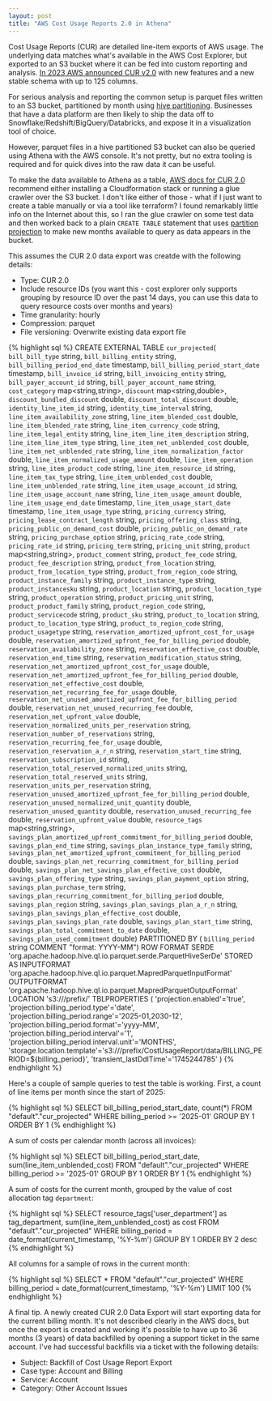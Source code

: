 ```yaml
---
layout: post
title: "AWS Cost Usage Reports 2.0 in Athena"
---
```


Cost Usage Reports (CUR) are detailed line-item exports of AWS
usage. The underlying data matches what's available in the AWS
Cost Explorer, but exported to an S3 bucket where it can be fed into
custom reporting and analysis. [In 2023 AWS announced CUR v2.0](https://aws.amazon.com/about-aws/whats-new/2023/11/aws-billing-cost-management-data-exports/)
with new features and a new stable schema with up to 125 columns.

For serious analysis and reporting the common setup is parquet files written
to an S3 bucket, partitioned by month using [hive
partitioning](https://athena.guide/articles/hive-style-partitioning).
Businesses that have a data platform are then likely to ship the data off
to Snowflake/Redshift/BigQuery/Databricks, and expose it in a visualization tool
of choice.

However, parquet files in a hive partitioned S3 bucket can also be queried using
Athena with the AWS console. It's not pretty, but no extra tooling is required
and for quick dives into the raw data it can be useful.

To make the data available to Athena as a table, [AWS docs for CUR 2.0](https://docs.aws.amazon.com/cur/latest/userguide/dataexports-processing.html)
recommend either installing a Cloudformation stack or running a glue crawler
over the S3 bucket. I don't like either of those - what if I just want to
create a table manually or via a tool like terraform? I found remarkably little
info on the Internet about this, so I ran the glue crawler on some test data and
then worked back to a plain `CREATE TABLE` statement that uses [partition projection](https://docs.aws.amazon.com/athena/latest/ug/partition-projection.html)
to make new months available to query as data appears in the bucket.

This assumes the CUR 2.0 data export was creatde with the following details:

* Type: CUR 2.0
* Include resource IDs (you want this - cost explorer only supports grouping by resource ID over the past 14 days, you can use this data to query resource costs over months and years)
* Time granularity: hourly
* Compression: parquet
* File versioning: Overwrite existing data export file

{% highlight sql %}
CREATE EXTERNAL TABLE `cur_projected`(
  `bill_bill_type` string, 
  `bill_billing_entity` string, 
  `bill_billing_period_end_date` timestamp, 
  `bill_billing_period_start_date` timestamp, 
  `bill_invoice_id` string, 
  `bill_invoicing_entity` string, 
  `bill_payer_account_id` string, 
  `bill_payer_account_name` string, 
  `cost_category` map<string,string>, 
  `discount` map<string,double>, 
  `discount_bundled_discount` double, 
  `discount_total_discount` double, 
  `identity_line_item_id` string, 
  `identity_time_interval` string, 
  `line_item_availability_zone` string, 
  `line_item_blended_cost` double, 
  `line_item_blended_rate` string, 
  `line_item_currency_code` string, 
  `line_item_legal_entity` string, 
  `line_item_line_item_description` string, 
  `line_item_line_item_type` string, 
  `line_item_net_unblended_cost` double, 
  `line_item_net_unblended_rate` string, 
  `line_item_normalization_factor` double, 
  `line_item_normalized_usage_amount` double, 
  `line_item_operation` string, 
  `line_item_product_code` string, 
  `line_item_resource_id` string, 
  `line_item_tax_type` string, 
  `line_item_unblended_cost` double, 
  `line_item_unblended_rate` string, 
  `line_item_usage_account_id` string, 
  `line_item_usage_account_name` string, 
  `line_item_usage_amount` double, 
  `line_item_usage_end_date` timestamp, 
  `line_item_usage_start_date` timestamp, 
  `line_item_usage_type` string, 
  `pricing_currency` string, 
  `pricing_lease_contract_length` string, 
  `pricing_offering_class` string, 
  `pricing_public_on_demand_cost` double, 
  `pricing_public_on_demand_rate` string, 
  `pricing_purchase_option` string, 
  `pricing_rate_code` string, 
  `pricing_rate_id` string, 
  `pricing_term` string, 
  `pricing_unit` string, 
  `product` map<string,string>, 
  `product_comment` string, 
  `product_fee_code` string, 
  `product_fee_description` string, 
  `product_from_location` string, 
  `product_from_location_type` string, 
  `product_from_region_code` string, 
  `product_instance_family` string, 
  `product_instance_type` string, 
  `product_instancesku` string, 
  `product_location` string, 
  `product_location_type` string, 
  `product_operation` string, 
  `product_pricing_unit` string, 
  `product_product_family` string, 
  `product_region_code` string, 
  `product_servicecode` string, 
  `product_sku` string, 
  `product_to_location` string, 
  `product_to_location_type` string, 
  `product_to_region_code` string, 
  `product_usagetype` string, 
  `reservation_amortized_upfront_cost_for_usage` double, 
  `reservation_amortized_upfront_fee_for_billing_period` double, 
  `reservation_availability_zone` string, 
  `reservation_effective_cost` double, 
  `reservation_end_time` string, 
  `reservation_modification_status` string, 
  `reservation_net_amortized_upfront_cost_for_usage` double, 
  `reservation_net_amortized_upfront_fee_for_billing_period` double, 
  `reservation_net_effective_cost` double, 
  `reservation_net_recurring_fee_for_usage` double, 
  `reservation_net_unused_amortized_upfront_fee_for_billing_period` double, 
  `reservation_net_unused_recurring_fee` double, 
  `reservation_net_upfront_value` double, 
  `reservation_normalized_units_per_reservation` string, 
  `reservation_number_of_reservations` string, 
  `reservation_recurring_fee_for_usage` double, 
  `reservation_reservation_a_r_n` string, 
  `reservation_start_time` string, 
  `reservation_subscription_id` string, 
  `reservation_total_reserved_normalized_units` string, 
  `reservation_total_reserved_units` string, 
  `reservation_units_per_reservation` string, 
  `reservation_unused_amortized_upfront_fee_for_billing_period` double, 
  `reservation_unused_normalized_unit_quantity` double, 
  `reservation_unused_quantity` double, 
  `reservation_unused_recurring_fee` double, 
  `reservation_upfront_value` double, 
  `resource_tags` map<string,string>, 
  `savings_plan_amortized_upfront_commitment_for_billing_period` double, 
  `savings_plan_end_time` string, 
  `savings_plan_instance_type_family` string, 
  `savings_plan_net_amortized_upfront_commitment_for_billing_period` double, 
  `savings_plan_net_recurring_commitment_for_billing_period` double, 
  `savings_plan_net_savings_plan_effective_cost` double, 
  `savings_plan_offering_type` string, 
  `savings_plan_payment_option` string, 
  `savings_plan_purchase_term` string, 
  `savings_plan_recurring_commitment_for_billing_period` double, 
  `savings_plan_region` string, 
  `savings_plan_savings_plan_a_r_n` string, 
  `savings_plan_savings_plan_effective_cost` double, 
  `savings_plan_savings_plan_rate` double, 
  `savings_plan_start_time` string, 
  `savings_plan_total_commitment_to_date` double, 
  `savings_plan_used_commitment` double)
PARTITIONED BY (
  `billing_period` string COMMENT "format: YYYY-MM")
ROW FORMAT SERDE 
  'org.apache.hadoop.hive.ql.io.parquet.serde.ParquetHiveSerDe' 
STORED AS INPUTFORMAT 
  'org.apache.hadoop.hive.ql.io.parquet.MapredParquetInputFormat' 
OUTPUTFORMAT 
  'org.apache.hadoop.hive.ql.io.parquet.MapredParquetOutputFormat'
LOCATION
  's3://<bucket-name>/prefix/'
TBLPROPERTIES (
  'projection.enabled'='true', 
  'projection.billing_period.type'='date', 
  'projection.billing_period.range'='2025-01,2030-12', 
  'projection.billing_period.format'='yyyy-MM', 
  'projection.billing_period.interval'='1',
  'projection.billing_period.interval.unit'='MONTHS', 
  'storage.location.template'='s3://<bucket-name>/prefix/CostUsageReport/data/BILLING_PERIOD=${billing_period}', 
  'transient_lastDdlTime'='1745244785'
)
{% endhighlight %}

Here's a couple of sample queries to test the table is working. First, a count of line items
per month since the start of 2025:

{% highlight sql %}
SELECT bill_billing_period_start_date, count(*)
FROM "default"."cur_projected"
WHERE billing_period >= '2025-01'
GROUP BY 1
ORDER BY 1
{% endhighlight %}

A sum of costs per calendar month (across all invoices):

{% highlight sql %}
SELECT bill_billing_period_start_date, sum(line_item_unblended_cost)
FROM "default"."cur_projected"
WHERE billing_period >= '2025-01'
GROUP BY 1
ORDER BY 1
{% endhighlight %}

A sum of costs for the current month, grouped by the value of cost allocation
tag `department`:

{% highlight sql %}
SELECT resource_tags['user_department'] as tag_department, sum(line_item_unblended_cost) as cost
FROM "default"."cur_projected"
WHERE billing_period = date_format(current_timestamp, '%Y-%m')
GROUP BY 1
ORDER BY 2 desc
{% endhighlight %}

All columns for a sample of rows in the current month:

{% highlight sql %}
SELECT *
FROM "default"."cur_projected"
WHERE billing_period = date_format(current_timestamp, '%Y-%m')
LIMIT 100
{% endhighlight %}

A final tip. A newly created CUR 2.0 Data Export will start exporting data
for the current billing month. It's not described clearly in the AWS docs, but
once the export is created and working it's possible to have up to 36 months (3
years) of data backfilled by opening a support ticket in the same account. I've
had successful backfills via a ticket with the following details:

* Subject: Backfill of Cost Usage Report Export
* Case type: Account and Billing
* Service: Account
* Category: Other Account Issues
